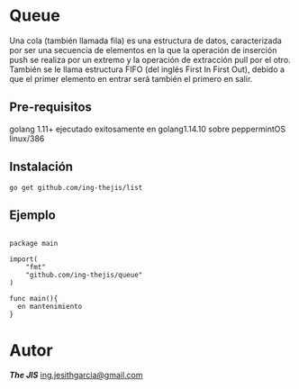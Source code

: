 # Queue
Una cola (también llamada fila) es una estructura de datos, caracterizada por ser una secuencia de elementos
en la que la operación de inserción push se realiza por un extremo y la operación de extracción pull por el otro.
También se le llama estructura FIFO (del inglés First In First Out), debido a que el primer elemento en entrar será también el primero en salir.

## Pre-requisitos
golang 1.11+
ejecutado exitosamente en golang1.14.10 sobre peppermintOS linux/386

## Instalación

```golang
go get github.com/ing-thejis/list
```


## Ejemplo
```golang

package main

import(
	"fmt"
	"github.com/ing-thejis/queue"
)

func main(){
  en mantenimiento
}
```

# Autor
***The JIS*** <ing.jesithgarcia@gmail.com>
